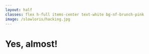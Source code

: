 ```yaml
---
layout: half
classes: flex h-full items-center text-white bg-nf-brunch-pink
image: /slowloris/hacking.jpg
---
```


<h1 class="big-title big-title--white">Yes, almost!</h1>
